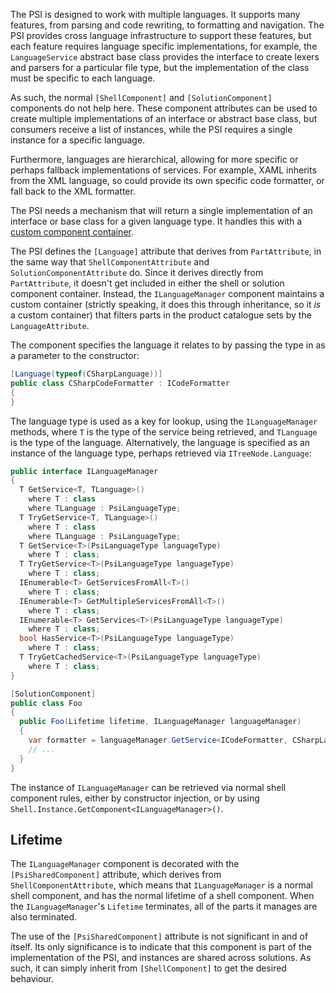 [//]: # (title: Per-language Components)

The PSI is designed to work with multiple languages. It supports many features, from parsing and code rewriting, to formatting and navigation. The PSI provides cross language infrastructure to support these features, but each feature requires language specific implementations, for example, the `LanguageService` abstract base class provides the interface to create lexers and parsers for a particular file type, but the implementation of the class must be specific to each language.

As such, the normal `[ShellComponent]` and `[SolutionComponent]` components do not help here. These component attributes can be used to create multiple implementations of an interface or abstract base class, but consumers receive a list of instances, while the PSI requires a single instance for a specific language.

Furthermore, languages are hierarchical, allowing for more specific or perhaps fallback implementations of services. For example, XAML inherits from the XML language, so could provide its own specific code formatter, or fall back to the XML formatter.

The PSI needs a mechanism that will return a single implementation of an interface or base class for a given language type. It handles this with a [custom component container](ContainersPartsCatalogues.md).

The PSI defines the `[Language]` attribute that derives from `PartAttribute`, in the same way that `ShellComponentAttribute` and `SolutionComponentAttribute` do. Since it derives directly from `PartAttribute`, it doesn't get included in either the shell or solution component container. Instead, the `ILanguageManager` component maintains a custom container (strictly speaking, it does this through inheritance, so it *is* a custom container) that filters parts in the product catalogue sets by the `LanguageAttribute`.

The component specifies the language it relates to by passing the type in as a parameter to the constructor:

```csharp
[Language(typeof(CSharpLanguage))]
public class CSharpCodeFormatter : ICodeFormatter
{
}
```

The language type is used as a key for lookup, using the `ILanguageManager` methods, where `T` is the type of the service being retrieved, and `TLanguage` is the type of the language. Alternatively, the language is specified as an instance of the language type, perhaps retrieved via `ITreeNode.Language`:

```csharp
public interface ILanguageManager
{
  T GetService<T, TLanguage>()
    where T : class
    where TLanguage : PsiLanguageType;
  T TryGetService<T, TLanguage>()
    where T : class
    where TLanguage : PsiLanguageType;
  T GetService<T>(PsiLanguageType languageType)
    where T : class;
  T TryGetService<T>(PsiLanguageType languageType)
    where T : class;
  IEnumerable<T> GetServicesFromAll<T>()
    where T : class;
  IEnumerable<T> GetMultipleServicesFromAll<T>()
    where T : class;
  IEnumerable<T> GetServices<T>(PsiLanguageType languageType)
    where T : class;
  bool HasService<T>(PsiLanguageType languageType)
    where T : class;
  T TryGetCachedService<T>(PsiLanguageType languageType)
    where T : class;
}

[SolutionComponent]
public class Foo
{
  public Foo(Lifetime lifetime, ILanguageManager languageManager)
  {
    var formatter = languageManager.GetService<ICodeFormatter, CSharpLanguage>();
    // ...
  }
}
```

The instance of `ILanguageManager` can be retrieved via normal shell component rules, either by constructor injection, or by using `Shell.Instance.GetComponent<ILanguageManager>()`.

## Lifetime

The `ILanguageManager` component is decorated with the `[PsiSharedComponent]` attribute, which derives from `ShellComponentAttribute`, which means that `ILanguageManager` is a normal shell component, and has the normal lifetime of a shell component. When the `ILanguageManager`'s `Lifetime` terminates, all of the parts it manages are also terminated.

The use of the `[PsiSharedComponent]` attribute is not significant in and of itself. Its only significance is to indicate that this component is part of the implementation of the PSI, and instances are shared across solutions. As such, it can simply inherit from `[ShellComponent]` to get the desired behaviour.
